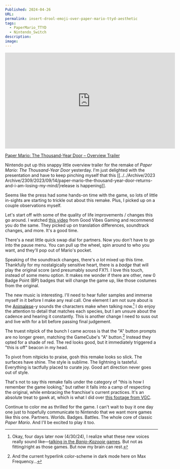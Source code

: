 ```yaml
---
Published: 2024-04-26
URL: 
permalink: insert-drool-emoji-over-paper-mario-ttyd-aesthetic
tags:
  - PaperMario_TTYD
  - Nintendo_Switch
description: 
image: 
---
```

<div class=iframe-container>
<iframe width="560" height="315" src="https://www.youtube-nocookie.com/embed/gCV-uTRULn8?si=f7XCazWpGsTtYa5-" title="YouTube video player" frameborder="0" allow="accelerometer; autoplay; clipboard-write; encrypted-media; gyroscope; picture-in-picture; web-share" referrerpolicy="strict-origin-when-cross-origin" allowfullscreen></iframe>
</div>

[Paper Mario: The Thousand-Year Door – Overview Trailer](https://youtube.com/watch?v=gCV-uTRULn8)

Nintendo put up this snappy little overview trailer for the remake of *Paper Mario: The Thousand-Year Door* yesterday. I'm just delighted with the presentation and have to keep pinching myself that this [[../../Archive/2023 Archive/2309/2023/09/14/paper-mario-the-thousand-year-door-returns-and-i-am-losing-my-mind/|release is happening]].

Seems like the press had some hands-on time with the game, so lots of little in-sights are starting to trickle out about this remake. Plus, I picked up on a couple observations myself. 

Let's start off with some of the quality of life improvements / changes this go around. I watched [this video](https://youtube.com/watch?v=DcGuZF5hES0) from Good Vibes Gaming and recommend you do the same. They picked up on translation differences, soundtrack changes, and more. It's a good time.

There's a neat little quick swap dial for partners. Now you don't have to go into the pause menu. You can pull up the wheel, spin around to who you want, and they'll pop out of Mario's pocket.

Speaking of the soundtrack changes, there's *a lot* mixed up this time. Thankfully for my nostalgically sensitive heart, there is a *badge* that will play the original score (and presumably sound FX?). I love this touch, instead of some menu option. It makes me wonder if there are other, new 0 Badge Point (BP) badges that will change the game up, like those costumes from the original.

The new music is interesting. I'll need to hear fuller samples and immerse myself in it before I make any real call. One element I am not sure about is the [Animalese](https://nookipedia.com/wiki/Animalese#:~:text=Animalese%20is%20the%20default%20language,to%20mispronunciation%20of%20some%20words.)-y sounds the characters make when talking now.[^2] I do enjoy the attention to detail that matches each species, but I am unsure about the cadence and hearing it constantly. This is another change I need to suss out and live with for a bit before passing final judgement.

The truest nitpick of the bunch I came across is that the "A" button prompts are no longer green, matching the GameCube's "A" button.[^1] Instead they opted for a shade of red. The red looks good, but it immediately triggered a "this is off" beacon in my head.

To pivot from nitpicks to praise, gosh this remake looks so slick. The surfaces have shine. The style is sublime. The lightning is tasteful. Everything is tactfully placed to curate joy. Good art direction never goes out of style.

That's not to say this remake falls under the category of "this is how I remember the game looking," but rather it falls into a camp of respecting the original, while embracing the franchise's current practices. It's an absolute treat to gawk at, which is what I did over [this footage from VGC](https://youtube.com/watch?v=gCS78mcKp1Y).

Continue to color me as thrilled for the game. I can't wait to buy it one day one just to hopefully communicate to Nintendo that we want more games like this one. Partners. Worlds. Badges. Battles. The whole core of classic *Paper Mario*. And I'll be excited to play it too.

[^1]: And the current hyperlink color-scheme in dark mode here on Max Frequency...
[^2]: Okay, four days later now (4/30/24), I realize what these new voices really sound like—[talking in the *Banjo-Kazooie* games](https://youtube.com/watch?v=D8CVyYkKpwM&t=583). But not as fitting/right as those games. But now my brain can rest.